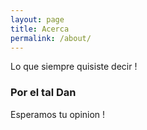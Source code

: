 ```yaml
---
layout: page
title: Acerca
permalink: /about/
---
```


Lo que siempre quisiste decir !

### Por el tal Dan

Esperamos tu opinion !


